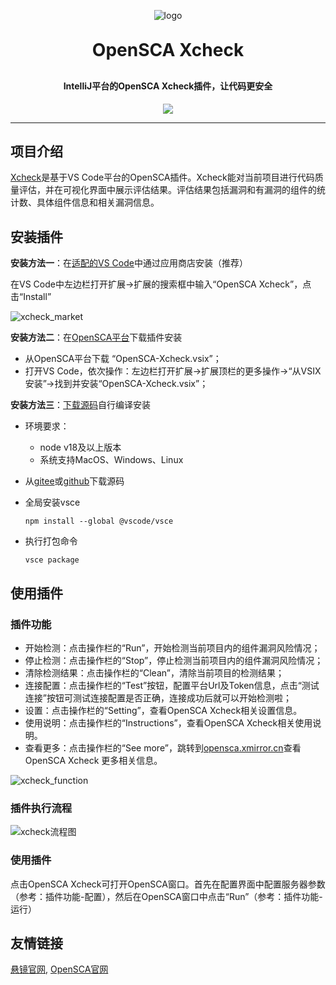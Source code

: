 <p align="center">
	<img alt="logo" src="https://opensca.xmirror.cn/docs/img/OpenSCAlogo.png">
</p>
<h1 align="center" style="margin: 30px 0 30px; font-weight: bold;">OpenSCA Xcheck</h1>
<h4 align="center">IntelliJ平台的OpenSCA Xcheck插件，让代码更安全</h4>
<p align="center">
	<a href="https://github.com/XmirrorSecurity/OpenSCA-intellij-plugin/blob/master/LICENSE"><img src="https://img.shields.io/github/license/XmirrorSecurity/OpenSCA-intellij-plugin?style=flat-square"></a>
	<!-- <a href="https://github.com/XmirrorSecurity/OpenSCA-intellij-plugin/releases"><img src="https://img.shields.io/github/v/release/XmirrorSecurity/OpenSCA-intellij-plugin?style=flat-square"></a> -->
</p>

---

## 项目介绍

[Xcheck](https://marketplace.visualstudio.com/items?itemName=xmirror.opensca)是基于VS Code平台的OpenSCA插件。Xcheck能对当前项目进行代码质量评估，并在可视化界面中展示评估结果。评估结果包括漏洞和有漏洞的组件的统计数、具体组件信息和相关漏洞信息。

## 安装插件

**安装方法一**：在[适配的VS Code](https://code.visualstudio.com/)中通过应用商店安装（推荐）

在VS Code中左边栏打开扩展->扩展的搜索框中输入“OpenSCA Xcheck”，点击“Install”

<img src="https://opensca.xmirror.cn/docs/img/vscode_01.jpg" alt="xcheck_market" />

**安装方法二**：在[OpenSCA平台](https://opensca.xmirror.cn/pages/plug-in)下载插件安装

- 从OpenSCA平台下载 “OpenSCA-Xcheck.vsix”；
- 打开VS Code，依次操作：左边栏打开扩展->扩展顶栏的更多操作->“从VSIX安装”->找到并安装“OpenSCA-Xcheck.vsix”；

**安装方法三**：[下载源码](https://github.com/XmirrorSecurity/)自行编译安装

- 环境要求：

  - node v18及以上版本
  - 系统支持MacOS、Windows、Linux

- 从[gitee](https://gitee.com/XmirrorSecurity/OpenSCA-VSCode-plugin)或[github](https://github.com/XmirrorSecurity/OpenSCA-VSCode-plugin/)下载源码

* 全局安装vsce

  ```
  npm install --global @vscode/vsce
  ```

* 执行打包命令

  ```
  vsce package
  ```

## 使用插件

### 插件功能

- 开始检测：点击操作栏的“Run”，开始检测当前项目内的组件漏洞风险情况；
- 停止检测：点击操作栏的“Stop”，停止检测当前项目内的组件漏洞风险情况；
- 清除检测结果：点击操作栏的“Clean”，清除当前项目的检测结果；
- 连接配置：点击操作栏的“Test”按钮，配置平台Url及Token信息，点击“测试连接”按钮可测试连接配置是否正确，连接成功后就可以开始检测啦；
- 设置：点击操作栏的“Setting”，查看OpenSCA Xcheck相关设置信息。
- 使用说明：点击操作栏的“Instructions”，查看OpenSCA Xcheck相关使用说明。
- 查看更多：点击操作栏的“See more”，跳转到[opensca.xmirror.cn](https://opensca.xmirror.cn)查看OpenSCA Xcheck 更多相关信息。

<img src="https://opensca.xmirror.cn/docs/img/vscode_02.jpg" alt="xcheck_function" />

### 插件执行流程

<img src="https://opensca.xmirror.cn/docs/assets/img/xcheck_process.7083b869.jpg" alt="xcheck流程图"  />

### 使用插件

点击OpenSCA Xcheck可打开OpenSCA窗口。首先在配置界面中配置服务器参数（参考：插件功能-配置），然后在OpenSCA窗口中点击“Run”（参考：插件功能-运行）

## 友情链接

[悬镜官网](https://www.xmirror.cn/), [OpenSCA官网](https://opensca.xmirror.cn)
